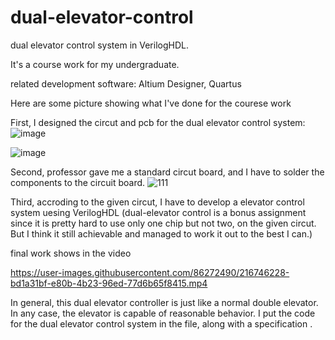 # dual-elevator-control
dual elevator control system in VerilogHDL.

It's a course work for my undergraduate.

related development software: Altium Designer, Quartus

Here are some picture showing what I've done for the courese work

First, I designed the circut and pcb for the dual elevator control system:
![image](https://user-images.githubusercontent.com/86272490/211024665-0e352b81-188d-42a0-b78a-4d19cea13c83.png)

![image](https://user-images.githubusercontent.com/86272490/211024714-87805d5a-9641-470e-997e-c2d677b80a36.png)

Second, professor gave me a standard circut board, and I have to solder the components to the circuit board.
![111](https://user-images.githubusercontent.com/86272490/211025310-dddb3aaf-003b-41ac-a9f9-3a7c889ee181.jpg)

Third, accroding to the given circut, I have to develop a elevator control system uesing VerilogHDL
(dual-elevator control is a bonus assignment since it is pretty hard to use only one chip but not two, on the given circut. But I think it still achievable and managed to work it out to the best I can.)

final work shows in the video


https://user-images.githubusercontent.com/86272490/216746228-bd1a31bf-e80b-4b23-96ed-77d6b65f8415.mp4



In general, this dual elevator controller is just like a normal double elevator. In any case, the elevator is capable of reasonable behavior. I put the code for the dual elevator control system in the file, along with a specification .
